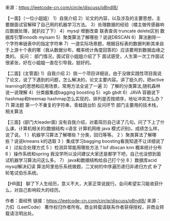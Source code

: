 来源：https://leetcode-cn.com/circle/discuss/pBndIB/

【一面】（一位小姐姐）
1）自我介绍
2）论文的内容，以及涉及的主要思想，主要跟面试官解释了自己用的机器学习方法。
3）处理数据的经验（楼主做传感器响应数据处理，就扒拉了下）
4）mysql 增删改查 联表查询 truncate delete区别 数据库引擎innodb myisam
5）聚类算法了解哪些？说说DBSCAN
6）算法删除一个字符串链表中的指定字符串
7）一道实际场景题，根据目标表的数据判断其来自于上游十个表的哪（我从数据分布，概率统计角度回答的）应该要用到数据血缘之类的。
反问：
部门情况，面试官小姐姐介绍了下
面试感受，人生第一次工作面试很紧张，好在小姐姐一直在引导我，挺好的。

【二面】(主管面)
1）自我介绍
2）挑一个项目详细说，由于没做实践性项目我说了论文，说了下遇到的问题，怎么解决的，论文主要内容。讲了挺久的，把active learning的思想和应用场景，常用方法全说了一遍
3）了解的分类算法,随机森林说一说理解
4）分类器集成bagging boosting
5）xgb gbdt
6）JAVA 容器说下hashmap和treemap hashmap怎么实现的，排列是否按顺序，地址冲突怎么办？
7) 算法题
第一个不重复的字符串，青蛙跳台阶
反问环节
部门主要用的技术栈，相关算法

【三面】(部门大leader面)
没有自我介绍，对着简历自己读了几句。问了下上了什么课，计算机相关的(数据结构 c语言 计算机网络 java 模式识别)。成绩怎么样，说了说。
1 ）机器学习算法了解哪些？分类，回归等等。
2 ）聚类算法了解哪些？说说kmeans k的选取
3 ）集成学习bagging boosting看我知道不让详细说了
4 ）过拟合处理方式
5 ）检测异常能用哪些方法？lof dbscan knn 概率统计分布
6 ）操作系统和spring 我没学所以没问建议大家还是都学下吧，自己也没想到面试机器学习算法问这么多。
7） java和数据结构给自己打个分
8 ）数据库acid mysql解决幻读
算法阿里伯乐系统做题，二叉树的中序遍历递归非递归方式
补了轮笔试伯乐系统。

【HR面】
聊了下人生经历，意义不大，大家正常说就行。会问希望实习能收获什么，对自己影响较大的经历。

作者：面经熊
链接：https://leetcode-cn.com/circle/discuss/pBndIB/
来源：力扣（LeetCode）
著作权归作者所有。商业转载请联系作者获得授权，非商业转载请注明出处。
